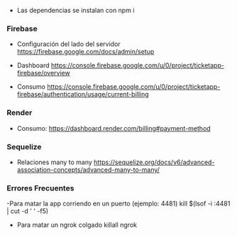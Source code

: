- Las dependencias se instalan con npm i


### Firebase
- Configuración del lado del servidor
  https://firebase.google.com/docs/admin/setup

- Dashboard
https://console.firebase.google.com/u/0/project/ticketapp-firebase/overview

- Consumo
https://console.firebase.google.com/u/0/project/ticketapp-firebase/authentication/usage/current-billing


### Render
- Consumo:
https://dashboard.render.com/billing#payment-method

### Sequelize
- Relaciones many to many
https://sequelize.org/docs/v6/advanced-association-concepts/advanced-many-to-many/


### Errores Frecuentes
-Para matar la app corriendo en un puerto (ejemplo: 4481)
kill $(lsof -i :4481 | cut -d ' ' -f5)

- Para matar un ngrok colgado
killall ngrok
